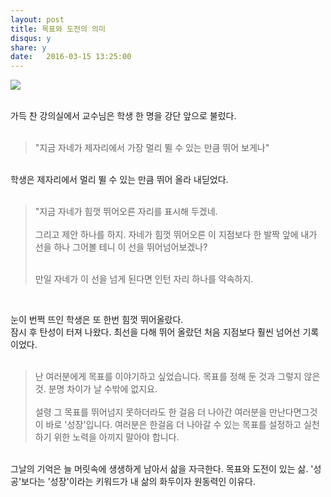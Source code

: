 ```yaml
---
layout: post
title: 목표와 도전의 의미 
disqus: y
share: y
date:   2016-03-15 13:25:00
---
```


<img src="http://beatshon.github.io/images/Class2.jpg">
<br/><br/>


<meta property="og:image" content="http://beatshon.github.io/images/Class2.jpg" />

가득 찬 강의실에서 교수님은 학생 한 명을 강단 앞으로 불렀다.<br/>
<br/>
 
<blockquote>
  <p>"지금 자네가 제자리에서 가장 멀리 뛸 수 있는 만큼 뛰어 보게나"</p>

</blockquote>
<br/>
학생은 제자리에서 멀리 뛸 수 있는 만큼 뛰어 올라 내딛었다.  
<br/>
<br/>
<blockquote>
"지금 자네가 힘껏 뛰어오른 자리를 표시해 두겠네.
<br/><br/>
그리고 제안 하나를 하지. 자네가 힘껏 뛰어오른 이 지점보다 한 발짝 앞에 내가 선을 하나 그어볼 테니 이 선을 뛰어넘어보겠나? 

<br/>만일 자네가 이 선을 넘게 된다면 인턴 자리 하나를 약속하지.

</blockquote><br/>

눈이 번쩍 뜨인 학생은 또 한번 힘껏 뛰어올랐다. <br/>
잠시 후 탄성이 터져 나왔다. 최선을 다해 뛰어 올랐던 처음 지점보다 훨씬 넘어선 기록이었다. 
<br/><br/>

<blockquote>
난 여러분에게 목표를 이야기하고 싶었습니다. 목표를 정해 둔 것과 그렇지 않은 것. 분명 차이가 날 수밖에 없지요. <br/><br/>
설령 그 목표를 뛰어넘지 못하더라도 한 걸음 더 나아간 여러분을 만난다면그것이 바로 '성장'입니다. 여러분은 한걸음 더 나아갈 수 있는 목표를 설정하고 실천하기 위한 노력을 아끼지 말아야 합니다. </blockquote>

<br/>
그날의 기억은 늘 머릿속에 생생하게 남아서 삶을 자극한다. 목표와 도전이 있는 삶. '성공'보다는 '성장'이라는 키워드가 내 삶의 화두이자 원동력인 이유다.